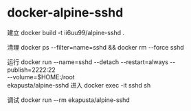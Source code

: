 # docker-alpine-sshd
建立
docker build -t ii6uu99/alpine-sshd .

清理
docker ps --filter=name=sshd && docker rm --force sshd

运行
docker run --name=sshd --detach --restart=always --publish=2222:22 \
           --volume=$HOME:/root \
           ekapusta/alpine-sshd
进入
docker exec -it sshd sh

调试
docker run --rm ekapusta/alpine-sshd

